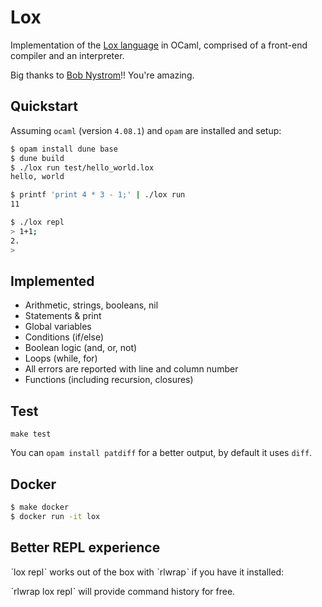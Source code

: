 # Lox

Implementation of the [Lox language](http://www.craftinginterpreters.com/) in
OCaml, comprised of a front-end compiler and an interpreter.

Big thanks to [Bob Nystrom](https://github.com/munificent)!! You're amazing.

## Quickstart

Assuming `ocaml` (version `4.08.1`) and `opam` are installed and setup:

```sh
$ opam install dune base
$ dune build
$ ./lox run test/hello_world.lox
hello, world

$ printf 'print 4 * 3 - 1;' | ./lox run 
11

$ ./lox repl
> 1+1;
2.
>

```

## Implemented

- Arithmetic, strings, booleans, nil
- Statements & print
- Global variables
- Conditions (if/else)
- Boolean logic (and, or, not)
- Loops (while, for)
- All errors are reported with line and column number
- Functions (including recursion, closures)

## Test

`make test`

You can `opam install patdiff` for a better output, by default it uses `diff`.


## Docker

```sh
$ make docker
$ docker run -it lox
```

## Better REPL experience

ˋlox replˋ works out of the box with ˋrlwrapˋ if you have it installed:

ˋrlwrap lox replˋ will provide command history for free.


